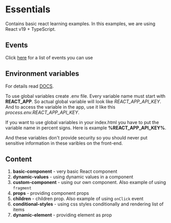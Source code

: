 # Essentials

Contains basic react learning examples. In this examples, we are using React v19 + TypeScript.

## Events

Click [here](https://reactjs.org/docs/events.html#supported-events) for a list of events you can use

## Environment variables

For details read [DOCS](https://create-react-app.dev/docs/adding-custom-environment-variables/).

To use global variables create .env file. Every variable name must start with **REACT_APP**. So actual global variable will look like _REACT_APP_API_KEY_. And to access the variable in the app, use it like this _process.env.REACT_APP_API_KEY_.

If you want to use global variables in your index.html you have to put the variable name in percent signs. Here is example **%REACT_APP_API_KEY%**.

And these variables don't provide security so you should never put sensitive information in these varibles on the front-end.

## Content

1. **basic-component** - very basic React component
2. **dynamic-values** - using dynamic values in a component
3. **custom-component** - using our own component. Also example of using `fragment`
4. **props** - providing component props
5. **children** - children prop. Also example of using `onClick` event
6. **conditional-styles** - using css styles conditionally and rendering list of items
7. **dynamic-element** - providing element as prop
